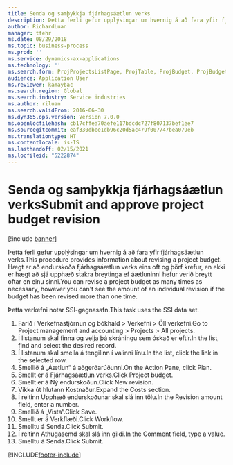 ```yaml
---
title: Senda og samþykkja fjárhagsáætlun verks
description: Þetta ferli gefur upplýsingar um hvernig á að fara yfir fjárhagsáætlun verks.
author: RichardLuan
manager: tfehr
ms.date: 08/29/2018
ms.topic: business-process
ms.prod: ''
ms.service: dynamics-ax-applications
ms.technology: ''
ms.search.form: ProjProjectsListPage, ProjTable, ProjBudget, ProjBudgetRevision, WorkflowSubmitDialog
audience: Application User
ms.reviewer: kamaybac
ms.search.region: Global
ms.search.industry: Service industries
ms.author: riluan
ms.search.validFrom: 2016-06-30
ms.dyn365.ops.version: Version 7.0.0
ms.openlocfilehash: cb17cffea70aefe117bdcdc727f807137bef1ee7
ms.sourcegitcommit: eaf330dbee1db96c20d5ac479f007747bea079eb
ms.translationtype: HT
ms.contentlocale: is-IS
ms.lasthandoff: 02/15/2021
ms.locfileid: "5222874"
---
```

# <a name="submit-and-approve-project-budget-revision"></a><span data-ttu-id="9d428-103">Senda og samþykkja fjárhagsáætlun verks</span><span class="sxs-lookup"><span data-stu-id="9d428-103">Submit and approve project budget revision</span></span>

[!include [banner](../../includes/banner.md)]

<span data-ttu-id="9d428-104">Þetta ferli gefur upplýsingar um hvernig á að fara yfir fjárhagsáætlun verks.</span><span class="sxs-lookup"><span data-stu-id="9d428-104">This procedure provides information about revising a project budget.</span></span> <span data-ttu-id="9d428-105">Hægt er að endurskoða fjárhagsáætlun verks eins oft og þörf krefur, en ekki er hægt að sjá upphæð stakra breytinga ef áætluninni hefur verið breytt oftar en einu sinni.</span><span class="sxs-lookup"><span data-stu-id="9d428-105">You can revise a project budget as many times as necessary, however you can't see the amount of an individual revision if the budget has been revised more than one time.</span></span> 

<span data-ttu-id="9d428-106">Þetta verkefni notar SSI-gagnasafn.</span><span class="sxs-lookup"><span data-stu-id="9d428-106">This task uses the SSI data set.</span></span>

1. <span data-ttu-id="9d428-107">Farið í Verkefnastjórnun og bókhald > Verkefni > Öll verkefni.</span><span class="sxs-lookup"><span data-stu-id="9d428-107">Go to Project management and accounting > Projects > All projects.</span></span>
2. <span data-ttu-id="9d428-108">Í listanum skal finna og velja þá skráningu sem óskað er eftir.</span><span class="sxs-lookup"><span data-stu-id="9d428-108">In the list, find and select the desired record.</span></span>
3. <span data-ttu-id="9d428-109">Í listanum skal smella á tengilinn í valinni línu.</span><span class="sxs-lookup"><span data-stu-id="9d428-109">In the list, click the link in the selected row.</span></span>
4. <span data-ttu-id="9d428-110">Smellið á „Áætlun“ á aðgerðarúðunni.</span><span class="sxs-lookup"><span data-stu-id="9d428-110">On the Action Pane, click Plan.</span></span>
5. <span data-ttu-id="9d428-111">Smellt er á Fjárhagsáætlun verks.</span><span class="sxs-lookup"><span data-stu-id="9d428-111">Click Project budget.</span></span>
6. <span data-ttu-id="9d428-112">Smellt er á Ný endurskoðun.</span><span class="sxs-lookup"><span data-stu-id="9d428-112">Click New revision.</span></span>
7. <span data-ttu-id="9d428-113">Víkka út hlutann Kostnaður.</span><span class="sxs-lookup"><span data-stu-id="9d428-113">Expand the Costs section.</span></span>
8. <span data-ttu-id="9d428-114">Í reitinn Upphæð endurskoðunar skal slá inn tölu.</span><span class="sxs-lookup"><span data-stu-id="9d428-114">In the Revision amount field, enter a number.</span></span>
9. <span data-ttu-id="9d428-115">Smellið á „Vista“.</span><span class="sxs-lookup"><span data-stu-id="9d428-115">Click Save.</span></span>
10. <span data-ttu-id="9d428-116">Smellt er á Verkflæði.</span><span class="sxs-lookup"><span data-stu-id="9d428-116">Click Workflow.</span></span>
11. <span data-ttu-id="9d428-117">Smelltu á Senda.</span><span class="sxs-lookup"><span data-stu-id="9d428-117">Click Submit.</span></span>
12. <span data-ttu-id="9d428-118">Í reitinn Athugasemd skal slá inn gildi.</span><span class="sxs-lookup"><span data-stu-id="9d428-118">In the Comment field, type a value.</span></span>
13. <span data-ttu-id="9d428-119">Smelltu á Senda.</span><span class="sxs-lookup"><span data-stu-id="9d428-119">Click Submit.</span></span>



[!INCLUDE[footer-include](../../../includes/footer-banner.md)]